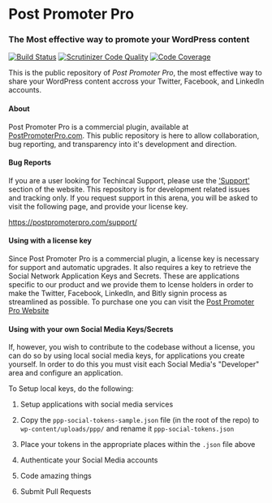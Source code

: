 # Post Promoter Pro
### The Most effective way to promote your WordPress content

[![Build Status](https://travis-ci.org/cklosowski/post-promoter-pro.svg?branch=issue%2F71)](https://travis-ci.org/cklosowski/post-promoter-pro) [![Scrutinizer Code Quality](https://scrutinizer-ci.com/g/cklosowski/post-promoter-pro/badges/quality-score.png?b=master)](https://scrutinizer-ci.com/g/cklosowski/post-promoter-pro/?branch=master) [![Code Coverage](https://scrutinizer-ci.com/g/cklosowski/post-promoter-pro/badges/coverage.png?b=master)](https://scrutinizer-ci.com/g/cklosowski/post-promoter-pro/?branch=master)

This is the public repository of _Post Promoter Pro_, the most effective way to share your WordPress content accross your Twitter, Facebook, and LinkedIn accounts.

#### About
Post Promoter Pro is a commercial plugin, available at [PostPromoterPro.com](https://postpromoterpro.com/pricing/?discount=GITHUBREPO). This public repository is here to allow collaboration, bug reporting, and transparency into it's development and direction.

#### Bug Reports
If you are a user looking for Techincal Support, please use the ['Support'](https://postpromoterpro.com/support/) section of the website. This repository is for development related issues and tracking only. If you request support in this arena, you will be asked to visit the following page, and provide your license key.

https://postpromoterpro.com/support/

#### Using with a license key
Since Post Promoter Pro is a commercial plugin, a license key is necessary for support and automatic upgrades. It also requires a key to retrieve the Social Network Application Keys and Secrets. These are applications specific to our product and we provide them to lcense holders in order to make the Twitter, Facebook, LinkedIn, and Bitly signin process as streamlined as possible. To purchase one you can visit the [Post Promoter Pro Website](https://postpromoterpro.com/pricing/?discount=GITHUBREPO)

#### Using with your own Social Media Keys/Secrets
If, however, you wish to contribute to the codebase without a license, you can do so by using local social media keys, for applications you create yourself. In order to do this you must visit each Social Media's "Developer" area and configure an application.

To Setup local keys, do the following:

1. Setup applications with social media services

2. Copy the `ppp-social-tokens-sample.json` file (in the root of the repo) to `wp-content/uploads/ppp/` and rename it `ppp-social-tokens.json`

3. Place your tokens in the appropriate places within the `.json` file above

4. Authenticate your Social Media accounts

5. Code amazing things

6. Submit Pull Requests
